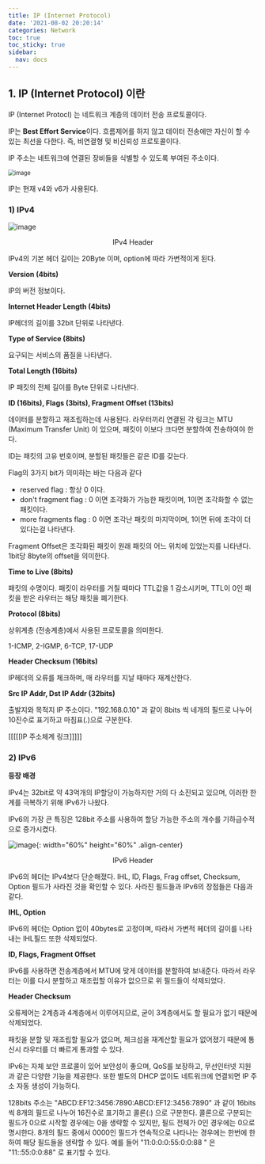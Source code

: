 ```yaml
---
title: IP (Internet Protocol)
date: '2021-08-02 20:20:14'
categories: Network
toc: true
toc_sticky: true
sidebar:
  nav: docs
---
```


## 1. IP (Internet Protocol) 이란

IP (Internet Protocl) 는 네트워크 계층의 데이터 전송 프로토콜이다.

IP는 **Best Effort Service**이다. 흐름제어를 하지 않고 데이터 전송에만 자신이 할 수 있는 최선을 다한다. 즉, 비연결형 및 비신뢰성 프로토콜이다.



IP 주소는 네트워크에 연결된 장비들을 식별할 수 있도록 부여된 주소이다. 

<img src="https://user-images.githubusercontent.com/60495897/127731938-a8d050c3-9900-4dbf-9efa-8a9f0b29c9e0.png" alt="image" style="zoom:80%;" />

IP는 현재 v4와 v6가 사용된다. 

### 1) IPv4

![image](https://user-images.githubusercontent.com/60495897/127770910-1b95bea6-99e5-4b95-b156-f5bfd836f4ac.png)

<center>IPv4 Header</center>

IPv4의 기본 헤더 길이는 20Byte 이며, option에 따라 가변적이게 된다.

**Version (4bits)**

IP의 버전 정보이다.



**Internet Header Length (4bits)**

IP헤더의 길이를 32bit 단위로 나타낸다.



**Type of Service (8bits)** 

요구되는 서비스의 품질을 나타낸다.



**Total Length (16bits)**

IP 패킷의 전체 길이를 Byte 단위로 나타낸다.



**ID (16bits), Flags (3bits), Fragment Offset (13bits)**

데이터를 분할하고 재조립하는데 사용된다. 라우터끼리 연결된 각 링크는 MTU (Maximum Transfer Unit) 이 있으며, 패킷이 이보다 크다면 분할하여 전송하여야 한다. 

ID는 패킷의 고유 번호이며, 분할된 패킷들은 같은 ID를 갖는다. 

Flag의 3가지 bit가 의미하는 바는 다음과 같다

- reserved flag : 항상 0 이다.
- don't fragment flag : 0 이면 조각화가 가능한 패킷이며, 1이면 조각화할 수 없는 패킷이다.
- more fragments flag : 0 이면 조각난 패킷의 마지막이며, 1이면 뒤에 조각이 더 있다는걸 나타낸다.

Fragment Offset은 조각화된 패킷이 원래 패킷의 어느 위치에 있었는지를 나타낸다. 1bit당 8byte의 offset을 의미한다.



**Time to Live (8bits)** 

패킷의 수명이다. 패킷이 라우터를 거칠 때마다 TTL값을 1 감소시키며, TTL이 0인 패킷을 받은 라우터는 해당 패킷을 폐기한다.



**Protocol (8bits)**

상위계층 (전송계층)에서 사용된 프로토콜을 의미한다.

1-ICMP, 2-IGMP, 6-TCP, 17-UDP



**Header Checksum (16bits)**

IP헤더의 오류를 체크하며, 매 라우터를 지날 때마다 재계산한다.



**Src IP Addr, Dst IP Addr (32bits)**

출발지와 목적지 IP 주소이다. "192.168.0.10" 과 같이 8bits 씩 네개의 필드로 나누어 10진수로 표기하고 마침표(.)으로 구분한다. 

[[[[[IP 주소체계 링크]]]]]



### 2) IPv6

**등장 배경**

IPv4는 32bit로 약 43억개의 IP할당이 가능하지만 거의 다 소진되고 있으며, 이러한 한계를 극복하기 위해 IPv6가 나왔다.

IPv6의 가장 큰 특징은 128bit 주소를 사용하여 할당 가능한 주소의 개수를 기하급수적으로 증가시켰다.  



![image](https://user-images.githubusercontent.com/60495897/127773340-e1f75580-75e2-4196-8a8a-241866e4251b.png){: width="60%" height="60%" .align-center}

<center>IPv6 Header</center>

IPv6의 헤더는 IPv4보다 단순해졌다. IHL, ID, Flags, Frag offset, Checksum, Option 필드가 사라진 것을 확인할 수 있다. 사라진 필드들과 IPv6의 장점들은 다음과 같다.

**IHL, Option**

IPv6의 헤더는 Option 없이 40bytes로 고정이며, 따라서 가변적 헤더의 길이를 나타내는 IHL필드 또한 삭제되었다.

**ID, Flags, Fragment Offset**

IPv6를 사용하면 전송계층에서 MTU에 맞게 데이터를 분할하여 보내준다. 따라서 라우터는 이를 다시 분할하고 재조립할 이유가 없으므로 위 필드들이 삭제되었다. 

**Header Checksum**

오류제어는 2계층과 4계층에서 이루어지므로, 굳이 3계층에서도 할 필요가 없기 때문에 삭제되었다.

패킷을 분할 및 재조립할 필요가 없으며, 체크섬을 재계산할 필요가 없어졌기 때문에 통신시 라우터를 더 빠르게 통과할 수 있다.



IPv6는 자체 보안 프로콜이 있어 보안성이 좋으며, QoS를 보장하고, 무선인터넷 지원과 같은 다양한 기능을 제공한다. 또한 별도의 DHCP 없이도 네트워크에 연결되면 IP 주소 자동 생성이 가능하다. 



128bits 주소는 "ABCD:EF12:3456:7890:ABCD:EF12:3456:7890" 과 같이  16bits 씩 8개의 필드로 나누어 16진수로 표기하고 콜론(:) 으로 구분한다. 콜론으로 구분되는 필드가 0으로 시작할 경우에는 0을 생략할 수 있지만, 필드 전체가 0인 경우에는 0으로 명시한다. 8개의 필드 중에서 0000인 필드가 연속적으로 나타나는 경우에는 한번에 한하여 해당 필드들을 생략할 수 있다. 예를 들어 "11:0:0:0:55:0:0:88 " 은 "11::55:0:0:88" 로 표기할 수 있다.